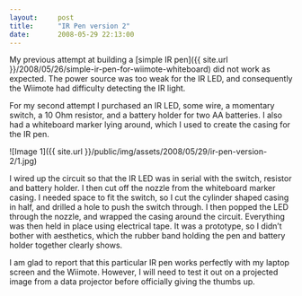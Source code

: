 ```yaml
---
layout:     post
title:      "IR Pen version 2"
date:       2008-05-29 22:13:00
---
```


My previous attempt at building a [simple IR pen]({{ site.url }}/2008/05/26/simple-ir-pen-for-wiimote-whiteboard) did not work as expected. The power source was too weak for the IR LED, and consequently the Wiimote had difficulty detecting the IR light.

For my second attempt I purchased an IR LED, some wire, a momentary switch, a 10 Ohm resistor, and a battery holder for two AA batteries. I also had a whiteboard marker lying around, which I used to create the casing for the IR pen.

![Image 1]({{ site.url }}/public/img/assets/2008/05/29/ir-pen-version-2/1.jpg)

I wired up the circuit so that the IR LED was in serial with the switch, resistor and battery holder. I then cut off the nozzle from the whiteboard marker casing. I needed space to fit the switch, so I cut the cylinder shaped casing in half, and drilled a hole to push the switch through. I then popped the LED through the nozzle, and wrapped the casing around the circuit. Everything was then held in place using electrical tape. It was a prototype, so I didn’t bother with aesthetics, which the rubber band holding the pen and battery holder together clearly shows.

I am glad to report that this particular IR pen works perfectly with my laptop screen and the Wiimote. However, I will need to test it out on a projected image from a data projector before officially giving the thumbs up.

